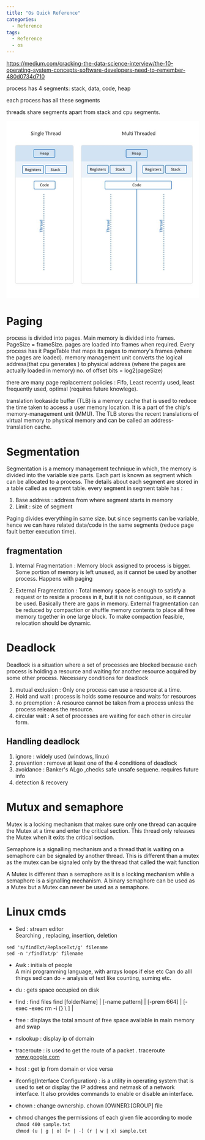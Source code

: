 ```yaml
---
title: "Os Quick Reference"
categories:
  - Reference
tags:
  - Reference
  - os
---
```




https://medium.com/cracking-the-data-science-interview/the-10-operating-system-concepts-software-developers-need-to-remember-480d0734d710


process has 4 segments: stack, data, code, heap

each process has all these segments

threads share segments apart from stack and cpu segments.

![threads](/assets/images/processVthreads.jpg)


# Paging
process is divided into pages. Main memory is divided into frames. PageSize = frameSize. pages are loaded into frames when required.
Every process has it PageTable that maps its pages to memory's frames (where the pages are loaded).
memory management unit converts the logical address(that cpu generates ) to physical address (where the pages are actually loaded in memory)
no. of offset bits = log2(pageSize)

there are many page replacement policies : Fifo, Least recently used, least frequently used, optimal (requires future knowlege).

translation lookaside buffer (TLB) is a memory cache that is used to reduce the time taken to access a user memory location. It is a part of the chip's memory-management unit (MMU). The TLB stores the recent translations of virtual memory to physical memory and can be called an address-translation cache.

# Segmentation
Segmentation is a memory management technique in which, the memory is divided into the variable size parts. Each part is known as segment which can be allocated to a process. The details about each segment are stored in a table called as segment table.
every segment in segment table has :
1. Base address : address from where segment starts in memory
2. Limit : size of segment


Paging divides everything in same size. but since segments can be variable, hence we can have related data/code in the same segments (reduce page fault better execution time).

## fragmentation 
1. Internal Fragmentation :
Memory block assigned to process is bigger. Some portion of memory is left unused, as it cannot be used by another process. Happens with paging

2. External Fragmentation :
Total memory space is enough to satisfy a request or to reside a process in it, but it is not contiguous, so it cannot be used. Basically there are gaps in memory.  External fragmentation can be reduced by compaction or shuffle memory contents to place all free memory together in one large block. To make compaction feasible, relocation should be dynamic.

# Deadlock 
Deadlock is a situation where a set of processes are blocked because each process is holding a resource and waiting for another resource acquired by some other process.
Necessary conditions for deadlock
1. mutual exclusion : Only one process can use a resource at a time.
2. Hold and wait : process is holds some resource and waits for resources
3. no preemption : A resource cannot be taken from a process unless the process releases the resource. 
4. circular wait : A set of processes are waiting for each other in circular form.

## Handling deadlock
1. ignore : widely used (windows, linux)
2. prevention : remove at least one of the 4 conditions of deadlock 
3. avoidance : Banker's ALgo ,checks safe unsafe sequene.  requires future info
4. detection & recovery 

# Mutux and semaphore
Mutex is a locking mechanism that makes sure only one thread can acquire the Mutex at a time and enter the critical section. This thread only releases the Mutex when it exits the critical section.

Semaphore is a signalling mechanism and a thread that is waiting on a semaphore can be signaled by another thread. This is different than a mutex as the mutex can be signaled only by the thread that called the wait function

A Mutex is different than a semaphore as it is a locking mechanism while a semaphore is a signalling mechanism. A binary semaphore can be used as a Mutex but a Mutex can never be used as a semaphore.



# Linux cmds

- Sed : stream editor <br>
Searching , replacing, insertion, deletion
```
sed 's/findTxt/ReplaceTxt/g' filename 
sed -n '/findTxt/p' filename
```

- Awk : initials of people <br>
A mini programming language, with arrays loops if else etc
Can do alll things sed can do + analysis of text like counting, suming etc.

- du : gets space occupied on disk

- find : find files 
find [folderName] | [-name pattern] | [-prem 664] | [-exec -exec rm -i {} \ ] |

- free :  displays the total amount of free space available in main memory and swap

- nslookup : display ip of domain

- traceroute : is used to get the route of a packet . traceroute www.google.com

- host : get ip from domain or vice versa

- ifconfig(Interface Configuration) : is a utility in operating system that is used to set or display the IP address and netmask of a network interface. It also provides commands to enable or disable an interface. 

- chown : change ownership. chown [OWNER]:[GROUP] file

- chmod changes the permissions of each given file according to mode
`chmod 400 sample.txt`<br>
`chmod (u | g | o) [+ | -] (r | w | x) sample.txt `



